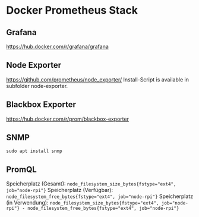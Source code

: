 # Docker Prometheus Stack

## Grafana
https://hub.docker.com/r/grafana/grafana

## Node Exporter
https://github.com/prometheus/node_exporter/
Install-Script is available in subfolder node-exporter.

## Blackbox Exporter
https://hub.docker.com/r/prom/blackbox-exporter

## SNMP
`sudo apt install snmp`

## PromQL
Speicherplatz (Gesamt):
`node_filesystem_size_bytes{fstype="ext4", job="node-rpi"}`
Speicherplatz (Verfügbar):
`node_filesystem_free_bytes{fstype="ext4", job="node-rpi"}`
Speicherplatz (in Verwendung):
`node_filesystem_size_bytes{fstype="ext4", job="node-rpi"} - node_filesystem_free_bytes{fstype="ext4", job="node-rpi"}`
